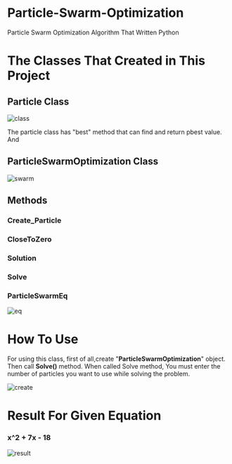 # Particle-Swarm-Optimization
Particle Swarm Optimization Algorithm That Written Python


# The Classes That Created in This Project

## Particle Class
![class](https://github.com/geniusxburhan/Particle-Swarm-Optimization/blob/master/particleSwarm/images/particle.png)

The particle class has "best" method that can find and return pbest value. And



## ParticleSwarmOptimization Class
![swarm](https://github.com/geniusxburhan/Particle-Swarm-Optimization/blob/master/particleSwarm/images/particleswarm.png)



## Methods

### Create_Particle
### CloseToZero
### Solution
### Solve

### ParticleSwarmEq
![eq](https://github.com/geniusxburhan/Particle-Swarm-Optimization/blob/master/particleSwarm/images/particleSwarmEq.png)

# How To Use

For using this class, first of all,create "<b>ParticleSwarmOptimization</b>" object. Then call <b>Solve()</b> method. When called Solve method, You must enter the number of particles you want to use while solving the problem.

![create](https://github.com/geniusxburhan/Particle-Swarm-Optimization/blob/master/particleSwarm/images/class.png)




# Result For Given Equation

### x^2 + 7x - 18

![result](https://github.com/geniusxburhan/Particle-Swarm-Optimization/blob/master/particleSwarm/images/result.png)
